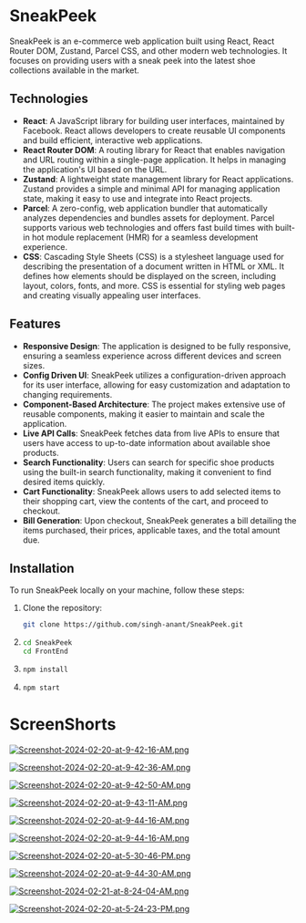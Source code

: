# SneakPeek

SneakPeek is an e-commerce web application built using React, React Router DOM, Zustand, Parcel CSS, and other modern web technologies. It focuses on providing users with a sneak peek into the latest shoe collections available in the market.

## Technologies

- **React**: A JavaScript library for building user interfaces, maintained by Facebook. React allows developers to create reusable UI components and build efficient, interactive web applications.
- **React Router DOM**: A routing library for React that enables navigation and URL routing within a single-page application. It helps in managing the application's UI based on the URL.
- **Zustand**: A lightweight state management library for React applications. Zustand provides a simple and minimal API for managing application state, making it easy to use and integrate into React projects.
- **Parcel**: A zero-config, web application bundler that automatically analyzes dependencies and bundles assets for deployment. Parcel supports various web technologies and offers fast build times with built-in hot module replacement (HMR) for a seamless development experience.
- **CSS**: Cascading Style Sheets (CSS) is a stylesheet language used for describing the presentation of a document written in HTML or XML. It defines how elements should be displayed on the screen, including layout, colors, fonts, and more. CSS is essential for styling web pages and creating visually appealing user interfaces.


## Features

- **Responsive Design**: The application is designed to be fully responsive, ensuring a seamless experience across different devices and screen sizes.
- **Config Driven UI**: SneakPeek utilizes a configuration-driven approach for its user interface, allowing for easy customization and adaptation to changing requirements.
- **Component-Based Architecture**: The project makes extensive use of reusable components, making it easier to maintain and scale the application.
- **Live API Calls**: SneakPeek fetches data from live APIs to ensure that users have access to up-to-date information about available shoe products.
- **Search Functionality**: Users can search for specific shoe products using the built-in search functionality, making it convenient to find desired items quickly.
- **Cart Functionality**: SneakPeek allows users to add selected items to their shopping cart, view the contents of the cart, and proceed to checkout.
- **Bill Generation**: Upon checkout, SneakPeek generates a bill detailing the items purchased, their prices, applicable taxes, and the total amount due.

## Installation

To run SneakPeek locally on your machine, follow these steps:

1. Clone the repository:
   ```bash
   git clone https://github.com/singh-anant/SneakPeek.git
2.  ```bash
    cd SneakPeek
    cd FrontEnd
3.  ```bash
    npm install
4.  ```bash
    npm start

# ScreenShorts

[![Screenshot-2024-02-20-at-9-42-16-AM.png](https://i.postimg.cc/wvzXX0Cg/Screenshot-2024-02-20-at-9-42-16-AM.png)](https://postimg.cc/McsfxbZF)

[![Screenshot-2024-02-20-at-9-42-36-AM.png](https://i.postimg.cc/fyTYFkWP/Screenshot-2024-02-20-at-9-42-36-AM.png)](https://postimg.cc/Pp9LvXwb)

[![Screenshot-2024-02-20-at-9-42-50-AM.png](https://i.postimg.cc/rm9SQ5TW/Screenshot-2024-02-20-at-9-42-50-AM.png)](https://postimg.cc/hzfzGzfP)

[![Screenshot-2024-02-20-at-9-43-11-AM.png](https://i.postimg.cc/vTq5dMcZ/Screenshot-2024-02-20-at-9-43-11-AM.png)](https://postimg.cc/SY9nWB6B)

[![Screenshot-2024-02-20-at-9-44-16-AM.png](https://i.postimg.cc/d0rRZzS5/Screenshot-2024-02-20-at-9-44-16-AM.png)](https://postimg.cc/XZNBTDW5)

[![Screenshot-2024-02-20-at-9-44-16-AM.png](https://i.postimg.cc/d0rRZzS5/Screenshot-2024-02-20-at-9-44-16-AM.png)](https://postimg.cc/XZNBTDW5)

[![Screenshot-2024-02-20-at-5-30-46-PM.png](https://i.postimg.cc/Bv2ZF097/Screenshot-2024-02-20-at-5-30-46-PM.png)](https://postimg.cc/qtMdfW72)

[![Screenshot-2024-02-20-at-9-44-30-AM.png](https://i.postimg.cc/28ND4v6T/Screenshot-2024-02-20-at-9-44-30-AM.png)](https://postimg.cc/8s49G7Lr)

[![Screenshot-2024-02-21-at-8-24-04-AM.png](https://i.postimg.cc/fyBBxKZR/Screenshot-2024-02-21-at-8-24-04-AM.png)](https://postimg.cc/2LLQYnVs)

[![Screenshot-2024-02-20-at-5-24-23-PM.png](https://i.postimg.cc/DyN1j29C/Screenshot-2024-02-20-at-5-24-23-PM.png)](https://postimg.cc/6yd7TN5R)




